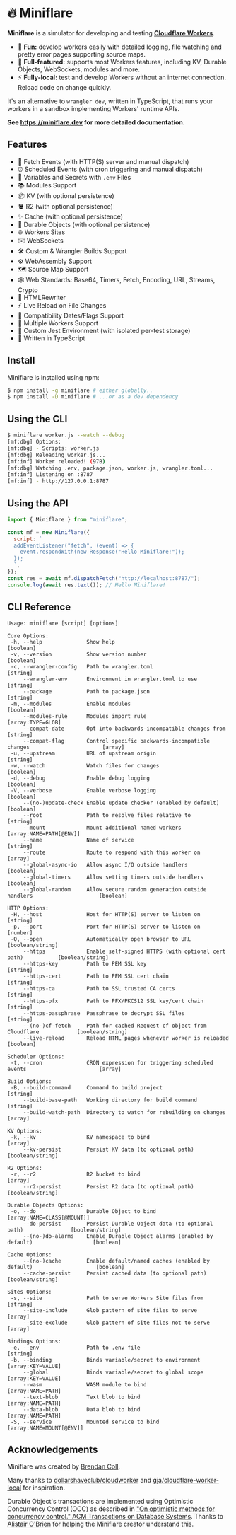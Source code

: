 # 🔥 Miniflare

**Miniflare** is a simulator for developing and testing
[**Cloudflare Workers**](https://workers.cloudflare.com/).

- 🎉 **Fun:** develop workers easily with detailed logging, file watching and
  pretty error pages supporting source maps.
- 🔋 **Full-featured:** supports most Workers features, including KV, Durable
  Objects, WebSockets, modules and more.
- ⚡ **Fully-local:** test and develop Workers without an internet connection.
  Reload code on change quickly.

It's an alternative to `wrangler dev`, written in TypeScript, that runs your
workers in a sandbox implementing Workers' runtime APIs.

**See <https://miniflare.dev> for more detailed documentation.**

## Features

- 📨 Fetch Events (with HTTP(S) server and manual dispatch)
- ⏰ Scheduled Events (with cron triggering and manual dispatch)
- 🔑 Variables and Secrets with `.env` Files
- 📚 Modules Support
- 📦 KV (with optional persistence)
- 🪣 R2 (with optional persistence)
- ✨ Cache (with optional persistence)
- 📌 Durable Objects (with optional persistence)
- 🌐 Workers Sites
- ✉️ WebSockets
- 🛠 Custom & Wrangler Builds Support
- ⚙️ WebAssembly Support
- 🗺 Source Map Support
- 🕸 Web Standards: Base64, Timers, Fetch, Encoding, URL, Streams, Crypto
- 📄 HTMLRewriter
- ⚡️ Live Reload on File Changes
- 📅 Compatibility Dates/Flags Support
- 🔌 Multiple Workers Support
- 🤹 Custom Jest Environment (with isolated per-test storage)
- 💪 Written in TypeScript

## Install

Miniflare is installed using npm:

```sh
$ npm install -g miniflare # either globally..
$ npm install -D miniflare # ...or as a dev dependency
```

## Using the CLI

```sh
$ miniflare worker.js --watch --debug
[mf:dbg] Options:
[mf:dbg] - Scripts: worker.js
[mf:dbg] Reloading worker.js...
[mf:inf] Worker reloaded! (97B)
[mf:dbg] Watching .env, package.json, worker.js, wrangler.toml...
[mf:inf] Listening on :8787
[mf:inf] - http://127.0.0.1:8787
```

## Using the API

```js
import { Miniflare } from "miniflare";

const mf = new Miniflare({
  script: `
  addEventListener("fetch", (event) => {
    event.respondWith(new Response("Hello Miniflare!"));
  });
  `,
});
const res = await mf.dispatchFetch("http://localhost:8787/");
console.log(await res.text()); // Hello Miniflare!
```

## CLI Reference

```
Usage: miniflare [script] [options]

Core Options:
 -h, --help              Show help                                                           [boolean]
 -v, --version           Show version number                                                 [boolean]
 -c, --wrangler-config   Path to wrangler.toml                                                [string]
     --wrangler-env      Environment in wrangler.toml to use                                  [string]
     --package           Path to package.json                                                 [string]
 -m, --modules           Enable modules                                                      [boolean]
     --modules-rule      Modules import rule                                         [array:TYPE=GLOB]
     --compat-date       Opt into backwards-incompatible changes from                         [string]
     --compat-flag       Control specific backwards-incompatible changes                       [array]
 -u, --upstream          URL of upstream origin                                               [string]
 -w, --watch             Watch files for changes                                             [boolean]
 -d, --debug             Enable debug logging                                                [boolean]
 -V, --verbose           Enable verbose logging                                              [boolean]
     --(no-)update-check Enable update checker (enabled by default)                          [boolean]
     --root              Path to resolve files relative to                                    [string]
     --mount             Mount additional named workers                        [array:NAME=PATH[@ENV]]
     --name              Name of service                                                      [string]
     --route             Route to respond with this worker on                                  [array]
     --global-async-io   Allow async I/O outside handlers                                    [boolean]
     --global-timers     Allow setting timers outside handlers                               [boolean]
     --global-random     Allow secure random generation outside handlers                     [boolean]

HTTP Options:
 -H, --host              Host for HTTP(S) server to listen on                                 [string]
 -p, --port              Port for HTTP(S) server to listen on                                 [number]
 -O, --open              Automatically open browser to URL                            [boolean/string]
     --https             Enable self-signed HTTPS (with optional cert path)           [boolean/string]
     --https-key         Path to PEM SSL key                                                  [string]
     --https-cert        Path to PEM SSL cert chain                                           [string]
     --https-ca          Path to SSL trusted CA certs                                         [string]
     --https-pfx         Path to PFX/PKCS12 SSL key/cert chain                                [string]
     --https-passphrase  Passphrase to decrypt SSL files                                      [string]
     --(no-)cf-fetch     Path for cached Request cf object from Cloudflare            [boolean/string]
     --live-reload       Reload HTML pages whenever worker is reloaded                       [boolean]

Scheduler Options:
 -t, --cron              CRON expression for triggering scheduled events                       [array]

Build Options:
 -B, --build-command     Command to build project                                             [string]
     --build-base-path   Working directory for build command                                  [string]
     --build-watch-path  Directory to watch for rebuilding on changes                          [array]

KV Options:
 -k, --kv                KV namespace to bind                                                  [array]
     --kv-persist        Persist KV data (to optional path)                           [boolean/string]

R2 Options:
 -r, --r2                R2 bucket to bind                                                     [array]
     --r2-persist        Persist R2 data (to optional path)                           [boolean/string]

Durable Objects Options:
 -o, --do                Durable Object to bind                             [array:NAME=CLASS[@MOUNT]]
     --do-persist        Persist Durable Object data (to optional path)               [boolean/string]
     --(no-)do-alarms    Enable Durable Object alarms (enabled by default)                   [boolean]

Cache Options:
     --(no-)cache        Enable default/named caches (enabled by default)                    [boolean]
     --cache-persist     Persist cached data (to optional path)                       [boolean/string]

Sites Options:
 -s, --site              Path to serve Workers Site files from                                [string]
     --site-include      Glob pattern of site files to serve                                   [array]
     --site-exclude      Glob pattern of site files not to serve                               [array]

Bindings Options:
 -e, --env               Path to .env file                                                    [string]
 -b, --binding           Binds variable/secret to environment                        [array:KEY=VALUE]
     --global            Binds variable/secret to global scope                       [array:KEY=VALUE]
     --wasm              WASM module to bind                                         [array:NAME=PATH]
     --text-blob         Text blob to bind                                           [array:NAME=PATH]
     --data-blob         Data blob to bind                                           [array:NAME=PATH]
 -S, --service           Mounted service to bind                              [array:NAME=MOUNT[@ENV]]
```

## Acknowledgements

Miniflare was created by [Brendan Coll](https://github.com/mrbbot).

Many thanks to
[dollarshaveclub/cloudworker](https://github.com/dollarshaveclub/cloudworker)
and
[gja/cloudflare-worker-local](https://github.com/gja/cloudflare-worker-local)
for inspiration.

Durable Object's transactions are implemented using Optimistic Concurrency
Control (OCC) as described in
["On optimistic methods for concurrency control." ACM Transactions on Database Systems](https://dl.acm.org/doi/10.1145/319566.319567).
Thanks to [Alistair O'Brien](https://github.com/johnyob) for helping the
Miniflare creator understand this.

